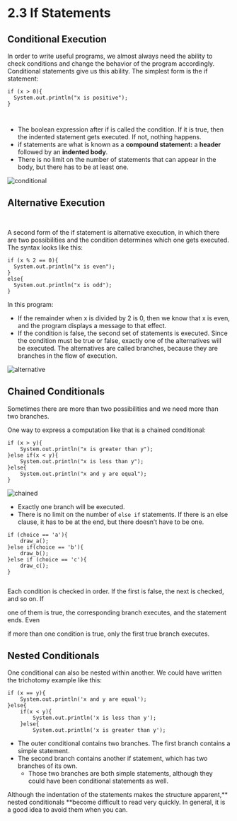 # 2.3 If Statements


## Conditional Execution 

In order to write useful programs, we almost always need the ability to check conditions and change the behavior of the program accordingly. Conditional statements give us this ability. The simplest form is the if statement:


```
if (x > 0){
  System.out.println("x is positive");
}



```



* The boolean expression after if is called the condition. If it is true, then the indented statement gets executed. If not, nothing happens.
* if statements are what is known as a **compound statement:**  a **header** followed by an **indented body**. 
* There is no limit on the number of statements that can appear in the body, but there has to be at least one. 



![conditional](Conditionalflow.png)



## Alternative Execution


```


```


A second form of the if statement is alternative execution, in which there are two possibilities and the condition determines which one gets executed. The syntax looks like this:


```
if (x % 2 == 0){
  System.out.println("x is even");
}
else{
  System.out.println("x is odd");
}
```


In this program:



* If the remainder when x is divided by 2 is 0, then we know that x is even, and the program displays a message to that effect. 
* If the condition is false, the second set of statements is executed. Since the condition must be true or false, exactly one of the alternatives will be executed. The alternatives are called branches, because they are branches in the flow of execution.



![alternative](AlternativeFlow.png)



## Chained Conditionals 

Sometimes there are more than two possibilities and we need more than two branches.

One way to express a computation like that is a chained conditional:


```
if (x > y){
    System.out.println("x is greater than y");
}else if(x < y){
    System.out.println("x is less than y");
}else{
    System.out.println("x and y are equal");
}
```

![chained](chainedFlow.png)




* Exactly one branch will be executed. 
* There is no limit on the number of `else if` statements. If there is an else clause, it has to be at the end, but there doesn’t have to be one.


```
if (choice == 'a'){
    draw_a();
}else if(choice == 'b'){
    draw_b();
}else if (choice == 'c'){
    draw_c();
}


```


Each condition is checked in order. If the first is false, the next is checked, and so on. If

one of them is true, the corresponding branch executes, and the statement ends. Even

if more than one condition is true, only the first true branch executes.

## Nested Conditionals

One conditional can also be nested within another. We could have written the trichotomy example like this:


```
if (x == y){
    System.out.println('x and y are equal');
}else{
    if(x < y){
        System.out.println('x is less than y');
    }else{
        System.out.println('x is greater than y');

```



* The outer conditional contains two branches. The first branch contains a simple statement. 
* The second branch contains another if statement, which has two branches of its own.
    * Those two branches are both simple statements, although they could have been conditional statements as well.

Although the indentation of the statements makes the structure apparent,** nested conditionals **become difficult to read very quickly. In general, it is a good idea to avoid them when you can.
